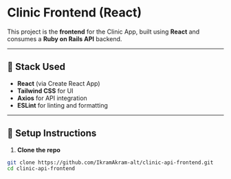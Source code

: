# Clinic Frontend (React)

This project is the **frontend** for the Clinic App, built using **React** and consumes a **Ruby on Rails API** backend.

---

## 🚀 Stack Used

- **React** (via Create React App)
- **Tailwind CSS** for UI
- **Axios** for API integration
- **ESLint** for linting and formatting

---

## 🔧 Setup Instructions

1. **Clone the repo**

```bash
git clone https://github.com/IkramAkram-alt/clinic-api-frontend.git
cd clinic-api-frontend
